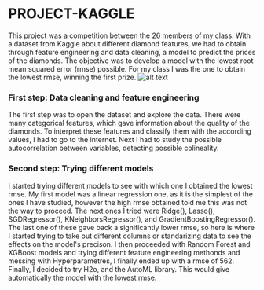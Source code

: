 # PROJECT-KAGGLE
This project was a competition between the 26 members of my class. With a dataset from Kaggle about different diamond features, we had to obtain through feature engineering and data cleaning, a model to predict the prices of the diamonds. The objective was to develop a model with the lowest root mean squared error (rmse) possible. For my class I was the one to obtain the lowest rmse, winning the first prize.
![alt text](https://d500.epimg.net/cincodias/imagenes/2021/06/25/companias/1624630363_897564_1624630510_noticia_normal.jpg "Logo Title Text 1")

### First step: Data cleaning and feature engineering
The first step was to open the dataset and explore the data. There were many categorical features, which gave information about the quality of the diamonds. To interpret these features and classify them with the according values, I had to go to the internet. Next I had to study the possible autocorrelation between variables, detecting possible colineality.

### Second step: Trying different models
I started trying different models to see with which one I obtained the lowest rmse. My first model was a linear regression one, as it is the simplest of the ones I have studied, however the high rmse obtained told me this was not the way to proceed. The next ones I tried were Ridge(), Lasso(), SGDRegressor(), KNeighborsRegressor(), and GradientBoostingRegressor(). The last one of these gave back a significantly lower rmse, so here is where I started trying to take out different columns or standarizing data to see the effects on the model's precison. I then proceeded with Random Forest  and XGBoost models and trying different feature engineering methonds and messing with Hyperparametres, I finally ended up with a rmse of 562.
Finally, I decided to try H2o, and the AutoML library. This would give automatically the model with the lowest rmse.



